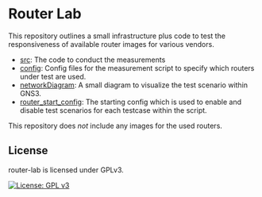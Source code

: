 # Router Lab

This repository outlines a small infrastructure plus code to test the responsiveness of available router images for various vendors.

* [src](src): The code to conduct the measurements
* [config](config): Config files for the measurement script to specify which routers under test are used.
* [networkDiagram](networkDiagram): A small diagram to visualize the test scenario within GNS3.
* [router_start_config](router_start_config): The starting config which is used to enable and disable test scenarios for each testcase within the script.

This repository does *not* include any images for the used routers.
 
## License
router-lab is licensed under GPLv3.

[![License: GPL v3](https://img.shields.io/badge/License-GPLv3-blue.svg)](https://www.gnu.org/licenses/gpl-3.0)
